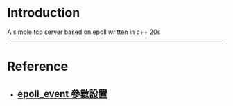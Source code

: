 # Introduction

A simple tcp server based on epoll written in c++ 20s

---

# Reference

- ## [epoll_event 參數設置](https://zhuanlan.zhihu.com/p/149265232)